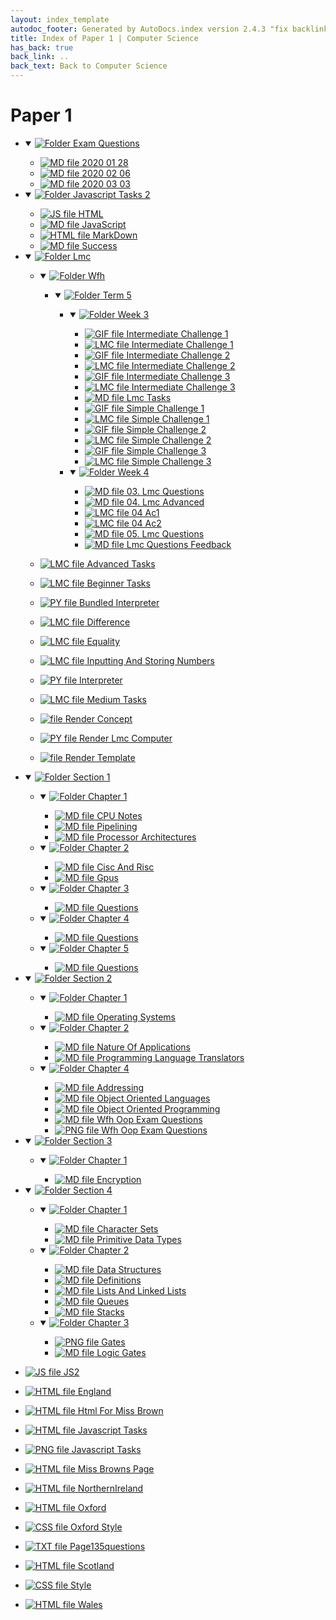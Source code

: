 ```yaml
---
layout: index_template
autodoc_footer: Generated by AutoDocs.index version 2.4.3 "fix backlink text for preprocessed MarkDown (hopefully)" ⓒ Starwort, 2020
title: Index of Paper 1 | Computer Science
has_back: true
back_link: ..
back_text: Back to Computer Science
---
```


# **Paper 1**

- <details open><summary><a href='./exam_questions'><img title='Folder' src='https://starwort.github.io/computer-science/icon-folder.png'> Exam Questions</a></summary>

  - [![MD file](https://img.icons8.com/windows/512/03dac6/regular-document.png) 2020 01 28](./exam_questions/2020_01_28.html)
  - [![MD file](https://img.icons8.com/windows/512/03dac6/regular-document.png) 2020 02 06](./exam_questions/2020_02_06.html)
  - [![MD file](https://img.icons8.com/windows/512/03dac6/regular-document.png) 2020 03 03](./exam_questions/2020_03_03.html)

  </details>
- <details open><summary><a href='./javascript_tasks_2'><img title='Folder' src='https://starwort.github.io/computer-science/icon-folder.png'> Javascript Tasks 2</a></summary>

  - [![JS file](https://img.icons8.com/windows/512/03dac6/js.png) HTML](./javascript_tasks_2/HTML.js)
  - [![MD file](https://img.icons8.com/windows/512/03dac6/regular-document.png) JavaScript](./javascript_tasks_2/JavaScript.html)
  - [![HTML file](https://img.icons8.com/windows/512/03dac6/regular-document.png) MarkDown](./javascript_tasks_2/MarkDown.html)
  - [![MD file](https://img.icons8.com/windows/512/03dac6/regular-document.png) Success](./javascript_tasks_2/success.html)

  </details>
- <details open><summary><a href='./lmc'><img title='Folder' src='https://starwort.github.io/computer-science/icon-folder.png'> Lmc</a></summary>

  - <details open><summary><a href='././lmc/wfh'><img title='Folder' src='https://starwort.github.io/computer-science/icon-folder.png'> Wfh</a></summary>

    - <details open><summary><a href='././lmc/wfh/term_5'><img title='Folder' src='https://starwort.github.io/computer-science/icon-folder.png'> Term 5</a></summary>

      - <details open><summary><a href='./lmc/wfh/term_5/week_3'><img title='Folder' src='https://starwort.github.io/computer-science/icon-folder.png'> Week 3</a></summary>

        - [![GIF file](https://img.icons8.com/windows/512/03dac6/image-document.png) Intermediate Challenge 1](./lmc/wfh/term_5/week_3/intermediate_challenge_1.gif)
        - [![LMC file](https://starwort.github.io/computer-science/icon-lmc.png) Intermediate Challenge 1](./lmc/wfh/term_5/week_3/intermediate_challenge_1.lmc)
        - [![GIF file](https://img.icons8.com/windows/512/03dac6/image-document.png) Intermediate Challenge 2](./lmc/wfh/term_5/week_3/intermediate_challenge_2.gif)
        - [![LMC file](https://starwort.github.io/computer-science/icon-lmc.png) Intermediate Challenge 2](./lmc/wfh/term_5/week_3/intermediate_challenge_2.lmc)
        - [![GIF file](https://img.icons8.com/windows/512/03dac6/image-document.png) Intermediate Challenge 3](./lmc/wfh/term_5/week_3/intermediate_challenge_3.gif)
        - [![LMC file](https://starwort.github.io/computer-science/icon-lmc.png) Intermediate Challenge 3](./lmc/wfh/term_5/week_3/intermediate_challenge_3.lmc)
        - [![MD file](https://img.icons8.com/windows/512/03dac6/regular-document.png) Lmc Tasks](./lmc/wfh/term_5/week_3/lmc_tasks.html)
        - [![GIF file](https://img.icons8.com/windows/512/03dac6/image-document.png) Simple Challenge 1](./lmc/wfh/term_5/week_3/simple_challenge_1.gif)
        - [![LMC file](https://starwort.github.io/computer-science/icon-lmc.png) Simple Challenge 1](./lmc/wfh/term_5/week_3/simple_challenge_1.lmc)
        - [![GIF file](https://img.icons8.com/windows/512/03dac6/image-document.png) Simple Challenge 2](./lmc/wfh/term_5/week_3/simple_challenge_2.gif)
        - [![LMC file](https://starwort.github.io/computer-science/icon-lmc.png) Simple Challenge 2](./lmc/wfh/term_5/week_3/simple_challenge_2.lmc)
        - [![GIF file](https://img.icons8.com/windows/512/03dac6/image-document.png) Simple Challenge 3](./lmc/wfh/term_5/week_3/simple_challenge_3.gif)
        - [![LMC file](https://starwort.github.io/computer-science/icon-lmc.png) Simple Challenge 3](./lmc/wfh/term_5/week_3/simple_challenge_3.lmc)

        </details>
      - <details open><summary><a href='./lmc/wfh/term_5/week_4'><img title='Folder' src='https://starwort.github.io/computer-science/icon-folder.png'> Week 4</a></summary>

        - [![MD file](https://img.icons8.com/windows/512/03dac6/regular-document.png) 03. Lmc Questions](./lmc/wfh/term_5/week_4/03._lmc_questions.html)
        - [![MD file](https://img.icons8.com/windows/512/03dac6/regular-document.png) 04. Lmc Advanced](./lmc/wfh/term_5/week_4/04._lmc_advanced.html)
        - [![LMC file](https://starwort.github.io/computer-science/icon-lmc.png) 04 Ac1](./lmc/wfh/term_5/week_4/04_ac1.lmc)
        - [![LMC file](https://starwort.github.io/computer-science/icon-lmc.png) 04 Ac2](./lmc/wfh/term_5/week_4/04_ac2.lmc)
        - [![MD file](https://img.icons8.com/windows/512/03dac6/regular-document.png) 05. Lmc Questions](./lmc/wfh/term_5/week_4/05._lmc_questions.html)
        - [![MD file](https://img.icons8.com/windows/512/03dac6/regular-document.png) Lmc Questions Feedback](./lmc/wfh/term_5/week_4/lmc_questions_feedback.html)

        </details>

      </details>

    </details>
  - [![LMC file](https://starwort.github.io/computer-science/icon-lmc.png) Advanced Tasks](./lmc/advanced_tasks.lmc)
  - [![LMC file](https://starwort.github.io/computer-science/icon-lmc.png) Beginner Tasks](./lmc/beginner_tasks.lmc)
  - [![PY file](https://img.icons8.com/windows/512/03dac6/py.png) Bundled Interpreter](./lmc/bundled_interpreter.py)
  - [![LMC file](https://starwort.github.io/computer-science/icon-lmc.png) Difference](./lmc/difference.lmc)
  - [![LMC file](https://starwort.github.io/computer-science/icon-lmc.png) Equality](./lmc/equality.lmc)
  - [![LMC file](https://starwort.github.io/computer-science/icon-lmc.png) Inputting And Storing Numbers](./lmc/inputting_and_storing_numbers.lmc)
  - [![PY file](https://img.icons8.com/windows/512/03dac6/py.png) Interpreter](./lmc/interpreter.py)
  - [![LMC file](https://starwort.github.io/computer-science/icon-lmc.png) Medium Tasks](./lmc/medium_tasks.lmc)
  - [![ file](https://img.icons8.com/windows/512/03dac6/binary-file.png) Render Concept](./lmc/render_concept)
  - [![PY file](https://img.icons8.com/windows/512/03dac6/py.png) Render Lmc Computer](./lmc/render_lmc_computer.py)
  - [![ file](https://img.icons8.com/windows/512/03dac6/binary-file.png) Render Template](./lmc/render_template)

  </details>
- <details open><summary><a href='././section_1'><img title='Folder' src='https://starwort.github.io/computer-science/icon-folder.png'> Section 1</a></summary>

  - <details open><summary><a href='./section_1/chapter_1'><img title='Folder' src='https://starwort.github.io/computer-science/icon-folder.png'> Chapter 1</a></summary>

    - [![MD file](https://img.icons8.com/windows/512/03dac6/regular-document.png) CPU Notes](./section_1/chapter_1/CPU_notes.html)
    - [![MD file](https://img.icons8.com/windows/512/03dac6/regular-document.png) Pipelining](./section_1/chapter_1/pipelining.html)
    - [![MD file](https://img.icons8.com/windows/512/03dac6/regular-document.png) Processor Architectures](./section_1/chapter_1/processor_architectures.html)

    </details>
  - <details open><summary><a href='./section_1/chapter_2'><img title='Folder' src='https://starwort.github.io/computer-science/icon-folder.png'> Chapter 2</a></summary>

    - [![MD file](https://img.icons8.com/windows/512/03dac6/regular-document.png) Cisc And Risc](./section_1/chapter_2/cisc_and_risc.html)
    - [![MD file](https://img.icons8.com/windows/512/03dac6/regular-document.png) Gpus](./section_1/chapter_2/gpus.html)

    </details>
  - <details open><summary><a href='./section_1/chapter_3'><img title='Folder' src='https://starwort.github.io/computer-science/icon-folder.png'> Chapter 3</a></summary>

    - [![MD file](https://img.icons8.com/windows/512/03dac6/regular-document.png) Questions](./section_1/chapter_3/questions.html)

    </details>
  - <details open><summary><a href='./section_1/chapter_4'><img title='Folder' src='https://starwort.github.io/computer-science/icon-folder.png'> Chapter 4</a></summary>

    - [![MD file](https://img.icons8.com/windows/512/03dac6/regular-document.png) Questions](./section_1/chapter_4/questions.html)

    </details>
  - <details open><summary><a href='./section_1/chapter_5'><img title='Folder' src='https://starwort.github.io/computer-science/icon-folder.png'> Chapter 5</a></summary>

    - [![MD file](https://img.icons8.com/windows/512/03dac6/regular-document.png) Questions](./section_1/chapter_5/questions.html)

    </details>

  </details>
- <details open><summary><a href='././section_2'><img title='Folder' src='https://starwort.github.io/computer-science/icon-folder.png'> Section 2</a></summary>

  - <details open><summary><a href='./section_2/chapter_1'><img title='Folder' src='https://starwort.github.io/computer-science/icon-folder.png'> Chapter 1</a></summary>

    - [![MD file](https://img.icons8.com/windows/512/03dac6/regular-document.png) Operating Systems](./section_2/chapter_1/operating_systems.html)

    </details>
  - <details open><summary><a href='./section_2/chapter_2'><img title='Folder' src='https://starwort.github.io/computer-science/icon-folder.png'> Chapter 2</a></summary>

    - [![MD file](https://img.icons8.com/windows/512/03dac6/regular-document.png) Nature Of Applications](./section_2/chapter_2/nature_of_applications.html)
    - [![MD file](https://img.icons8.com/windows/512/03dac6/regular-document.png) Programming Language Translators](./section_2/chapter_2/programming_language_translators.html)

    </details>
  - <details open><summary><a href='./section_2/chapter_4'><img title='Folder' src='https://starwort.github.io/computer-science/icon-folder.png'> Chapter 4</a></summary>

    - [![MD file](https://img.icons8.com/windows/512/03dac6/regular-document.png) Addressing](./section_2/chapter_4/addressing.html)
    - [![MD file](https://img.icons8.com/windows/512/03dac6/regular-document.png) Object Oriented Languages](./section_2/chapter_4/object_oriented_languages.html)
    - [![MD file](https://img.icons8.com/windows/512/03dac6/regular-document.png) Object Oriented Programming](./section_2/chapter_4/object_oriented_programming.html)
    - [![MD file](https://img.icons8.com/windows/512/03dac6/regular-document.png) Wfh Oop Exam Questions](./section_2/chapter_4/wfh_oop_exam_questions.html)
    - [![PNG file](https://img.icons8.com/windows/512/03dac6/image-document.png) Wfh Oop Exam Questions](./section_2/chapter_4/wfh_oop_exam_questions.png)

    </details>

  </details>
- <details open><summary><a href='././section_3'><img title='Folder' src='https://starwort.github.io/computer-science/icon-folder.png'> Section 3</a></summary>

  - <details open><summary><a href='./section_3/chapter_1'><img title='Folder' src='https://starwort.github.io/computer-science/icon-folder.png'> Chapter 1</a></summary>

    - [![MD file](https://img.icons8.com/windows/512/03dac6/regular-document.png) Encryption](./section_3/chapter_1/encryption.html)

    </details>

  </details>
- <details open><summary><a href='././section_4'><img title='Folder' src='https://starwort.github.io/computer-science/icon-folder.png'> Section 4</a></summary>

  - <details open><summary><a href='./section_4/chapter_1'><img title='Folder' src='https://starwort.github.io/computer-science/icon-folder.png'> Chapter 1</a></summary>

    - [![MD file](https://img.icons8.com/windows/512/03dac6/regular-document.png) Character Sets](./section_4/chapter_1/character_sets.html)
    - [![MD file](https://img.icons8.com/windows/512/03dac6/regular-document.png) Primitive Data Types](./section_4/chapter_1/primitive_data_types.html)

    </details>
  - <details open><summary><a href='./section_4/chapter_2'><img title='Folder' src='https://starwort.github.io/computer-science/icon-folder.png'> Chapter 2</a></summary>

    - [![MD file](https://img.icons8.com/windows/512/03dac6/regular-document.png) Data Structures](./section_4/chapter_2/data_structures.html)
    - [![MD file](https://img.icons8.com/windows/512/03dac6/regular-document.png) Definitions](./section_4/chapter_2/definitions.html)
    - [![MD file](https://img.icons8.com/windows/512/03dac6/regular-document.png) Lists And Linked Lists](./section_4/chapter_2/lists_and_linked_lists.html)
    - [![MD file](https://img.icons8.com/windows/512/03dac6/regular-document.png) Queues](./section_4/chapter_2/queues.html)
    - [![MD file](https://img.icons8.com/windows/512/03dac6/regular-document.png) Stacks](./section_4/chapter_2/stacks.html)

    </details>
  - <details open><summary><a href='./section_4/chapter_3'><img title='Folder' src='https://starwort.github.io/computer-science/icon-folder.png'> Chapter 3</a></summary>

    - [![PNG file](https://img.icons8.com/windows/512/03dac6/image-document.png) Gates](./section_4/chapter_3/gates.png)
    - [![MD file](https://img.icons8.com/windows/512/03dac6/regular-document.png) Logic Gates](./section_4/chapter_3/logic_gates.html)

    </details>

  </details>
- [![JS file](https://img.icons8.com/windows/512/03dac6/js.png) JS2](./JS2.js)
- [![HTML file](https://img.icons8.com/windows/512/03dac6/regular-document.png) England](./england.html)
- [![HTML file](https://img.icons8.com/windows/512/03dac6/regular-document.png) Html For Miss Brown](./html_for_miss_brown.html)
- [![HTML file](https://img.icons8.com/windows/512/03dac6/regular-document.png) Javascript Tasks](./javascript_tasks.html)
- [![PNG file](https://img.icons8.com/windows/512/03dac6/image-document.png) Javascript Tasks](./javascript_tasks.png)
- [![HTML file](https://img.icons8.com/windows/512/03dac6/regular-document.png) Miss Browns Page](./miss_browns_page.html)
- [![HTML file](https://img.icons8.com/windows/512/03dac6/regular-document.png) NorthernIreland](./northernIreland.html)
- [![HTML file](https://img.icons8.com/windows/512/03dac6/regular-document.png) Oxford](./oxford.html)
- [![CSS file](https://img.icons8.com/windows/512/03dac6/css.png) Oxford Style](./oxford_style.css)
- [![TXT file](https://img.icons8.com/windows/512/03dac6/document.png) Page135questions](./page135questions.txt)
- [![HTML file](https://img.icons8.com/windows/512/03dac6/regular-document.png) Scotland](./scotland.html)
- [![CSS file](https://img.icons8.com/windows/512/03dac6/css.png) Style](./style.css)
- [![HTML file](https://img.icons8.com/windows/512/03dac6/regular-document.png) Wales](./wales.html)
